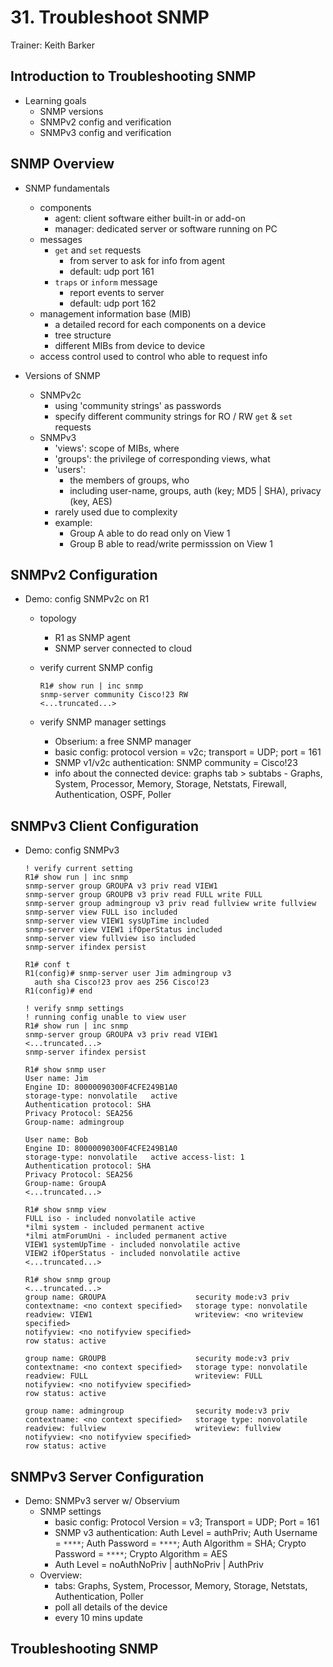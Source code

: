 # 31. Troubleshoot SNMP

Trainer: Keith Barker


## Introduction to Troubleshooting SNMP

- Learning goals
  - SNMP versions
  - SNMPv2 config and verification
  - SNMPv3 config and verification


## SNMP Overview

- SNMP fundamentals
  - components
    - agent: client software either built-in or add-on
    - manager: dedicated server or software running on PC
  - messages
    - `get` and `set` requests
      - from server to ask for info from agent
      - default: udp port 161
    - `traps` or `inform` message
      - report events to server
      - default: udp port 162
  - management information base (MIB)
    - a detailed record for each components on a device
    - tree structure
    - different MIBs from device to device
  - access control used to control who able to request info


- Versions of SNMP
  - SNMPv2c
    - using 'community strings' as passwords
    - specify different community strings for RO / RW `get` & `set` requests
  - SNMPv3
    - 'views': scope of MIBs, where
    - 'groups': the privilege of corresponding views, what
    - 'users':
      - the members of groups, who
      - including user-name, groups, auth (key; MD5 | SHA), privacy (key, AES)
    - rarely used due to complexity
    - example:
      - Group A able to do read only on View 1
      - Group B able to read/write permisssion on View 1



## SNMPv2 Configuration

- Demo: config SNMPv2c on R1
  - topology
    - R1 as SNMP agent
    - SNMP server connected to cloud
  
  - verify current SNMP config

    ```text
    R1# show run | inc snmp
    snmp-server community Cisco!23 RW
    <...truncated...>
    ```

  - verify SNMP manager settings
    - Obserium: a free SNMP manager
    - basic config: protocol version = v2c; transport = UDP; port = 161
    - SNMP v1/v2c authentication: SNMP community = Cisco!23
    - info about the connected device: graphs tab > subtabs - Graphs, System, Processor, Memory, Storage, Netstats, Firewall, Authentication, OSPF, Poller


## SNMPv3 Client Configuration

- Demo: config SNMPv3

  ```text
  ! verify current setting
  R1# show run | inc snmp
  snmp-server group GROUPA v3 priv read VIEW1
  snmp-server group GROUPB v3 priv read FULL write FULL
  snmp-server group admingroup v3 priv read fullview write fullview
  snmp-server view FULL iso included
  snmp-server view VIEW1 sysUpTime included
  snmp-server view VIEW1 ifOperStatus included
  snmp-server view fullview iso included
  snmp-server ifindex persist

  R1# conf t
  R1(config)# snmp-server user Jim admingroup v3 
    auth sha Cisco!23 prov aes 256 Cisco!23
  R1(config)# end
  ```

  ```text
  ! verify snmp settings
  ! running config unable to view user
  R1# show run | inc snmp
  snmp-server group GROUPA v3 priv read VIEW1
  <...truncated...>
  snmp-server ifindex persist

  R1# show snmp user
  User name: Jim
  Engine ID: 80000090300F4CFE249B1A0
  storage-type: nonvolatile   active
  Authentication protocol: SHA
  Privacy Protocol: SEA256
  Group-name: admingroup

  User name: Bob
  Engine ID: 80000090300F4CFE249B1A0
  storage-type: nonvolatile   active access-list: 1
  Authentication protocol: SHA
  Privacy Protocol: SEA256
  Group-name: GroupA
  <...truncated...>

  R1# show snmp view
  FULL iso - included nonvolatile active
  *ilmi system - included permanent active
  *ilmi atmForumUni - included permanent active
  VIEW1 systemUpTime - included nonvolatile active
  VIEW2 ifOperStatus - included nonvolatile active
  <...truncated...>

  R1# show snmp group
  <...truncated...>
  group name: GROUPA                    security mode:v3 priv
  contextname: <no context specified>   storage type: nonvolatile
  readview: VIEW1                       writeview: <no writeview specified>
  notifyview: <no notifyview specified>
  row status: active

  group name: GROUPB                    security mode:v3 priv
  contextname: <no context specified>   storage type: nonvolatile
  readview: FULL                        writeview: FULL
  notifyview: <no notifyview specified>
  row status: active

  group name: admingroup                security mode:v3 priv
  contextname: <no context specified>   storage type: nonvolatile
  readview: fullview                    writeview: fullview
  notifyview: <no notifyview specified>
  row status: active
  ```



## SNMPv3 Server Configuration

- Demo: SNMPv3 server w/ Observium
  - SNMP settings
    - basic config: Protocol Version = v3; Transport = UDP; Port = 161
    - SNMP v3 authentication: Auth Level = authPriv; Auth Username = `****`; Auth Password = `****`; Auth Algorithm = SHA; Crypto Password = `****`; Crypto Algorithm = AES
    - Auth Level = noAuthNoPriv | authNoPriv | AuthPriv
  - Overview:
    - tabs: Graphs, System, Processor, Memory, Storage, Netstats, Authentication, Poller
    - poll all details of the device
    - every 10 mins update



## Troubleshooting SNMP



